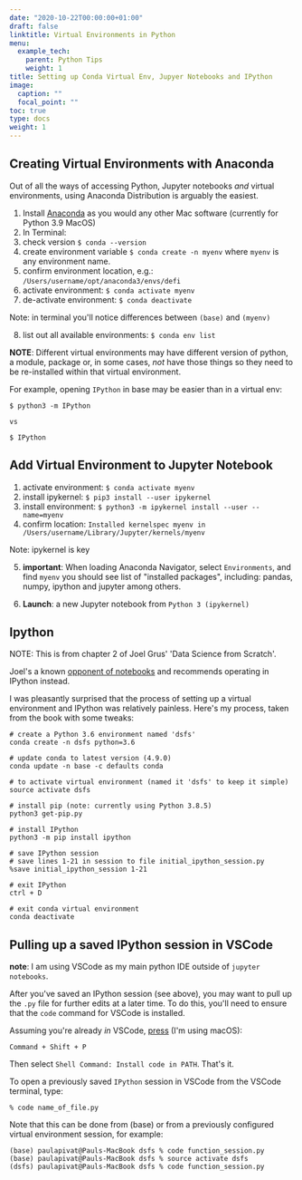 ```yaml
---
date: "2020-10-22T00:00:00+01:00"
draft: false
linktitle: Virtual Environments in Python
menu:
  example_tech:
    parent: Python Tips 
    weight: 1
title: Setting up Conda Virtual Env, Jupyer Notebooks and IPython
image:
  caption: ""
  focal_point: ""
toc: true
type: docs
weight: 1
---
```


## Creating Virtual Environments with Anaconda

Out of all the ways of accessing Python, Jupyter notebooks *and* virtual environments, using Anaconda Distribution is arguably the easiest.

1. Install [Anaconda](https://www.anaconda.com/) as you would any other Mac software (currently for Python 3.9 MacOS)
2. In Terminal: 
3. check version `$ conda --version`
4. create environment variable `$ conda create -n myenv` where `myenv` is any environment name.
5. confirm environment location, e.g.: `/Users/username/opt/anaconda3/envs/defi`
6. activate environment: `$ conda activate myenv`
7. de-activate environment: `$ conda deactivate`

Note: in terminal you'll notice differences between `(base)` and `(myenv)`

8. list out all available environments: `$ conda env list`

**NOTE**: Different virtual environments may have different version of python, a module, package or, in some cases, *not* have those things so they need to be re-installed within that virtual environment. 

For example, opening `IPython` in base may be easier than in a virtual env:

```
$ python3 -m IPython  

vs

$ IPython
```

## Add Virtual Environment to Jupyter Notebook

1. activate environment: `$ conda activate myenv`
2. install ipykernel: `$ pip3 install --user ipykernel`
3. install environment: `$ python3 -m ipykernel install --user --name=myenv`
4. confirm location: `Installed kernelspec myenv in /Users/username/Library/Jupyter/kernels/myenv`

Note: ipykernel is key

5. **important**: When loading Anaconda Navigator, select `Environments`, and find `myenv` you should see list of "installed packages", including: pandas, numpy, ipython and jupyter among others.

6. **Launch**: a new Jupyter notebook from `Python 3 (ipykernel)`

## Ipython

NOTE: This is from chapter 2 of Joel Grus' 'Data Science from Scratch'.

Joel's a known [opponent of notebooks](https://www.youtube.com/watch?v=7jiPeIFXb6U) and recommends operating in IPython instead.

I was pleasantly surprised that the process of setting up a virtual environment and IPython was relatively painless. Here's my process, taken from the book with some tweaks:

```
# create a Python 3.6 environment named 'dsfs'
conda create -n dsfs python=3.6

# update conda to latest version (4.9.0)
conda update -n base -c defaults conda

# to activate virtual environment (named it 'dsfs' to keep it simple)
source activate dsfs

# install pip (note: currently using Python 3.8.5)
python3 get-pip.py

# install IPython 
python3 -m pip install ipython

# save IPython session
# save lines 1-21 in session to file initial_ipython_session.py
%save initial_ipython_session 1-21

# exit IPython
ctrl + D

# exit conda virtual environment
conda deactivate

```

## Pulling up a saved IPython session in VSCode

**note**: I am using VSCode as my main python IDE outside of `jupyter notebooks`.

After you've saved an IPython session (see above), you may want to pull up the `.py` file for further edits at a later time. To do this, you'll need to ensure that the `code` command for VSCode is installed.

Assuming you're already *in* VSCode, [press](https://stackoverflow.com/questions/30065227/run-open-vscode-from-mac-terminal) (I'm using macOS):

```
Command + Shift + P
```

Then select `Shell Command: Install code in PATH`. That's it. 

To open a previously saved `IPython` session in VSCode from the VSCode terminal, type:

```
% code name_of_file.py
```

Note that this can be done from (base) or from a previously configured virtual environment session, for example:

```
(base) paulapivat@Pauls-MacBook dsfs % code function_session.py
(base) paulapivat@Pauls-MacBook dsfs % source activate dsfs
(dsfs) paulapivat@Pauls-MacBook dsfs % code function_session.py
```



